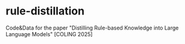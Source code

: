 # rule-distillation
Code&amp;Data for the paper "Distilling Rule-based Knowledge into Large Language Models" [COLING 2025]
